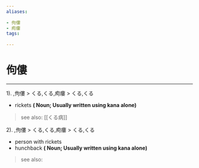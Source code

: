 ```yaml
---
aliases:
    
- 佝僂
- 痀瘻
tags:
    
---
```


# 佝僂
---
1).
,佝僂 > くる,くる,痀瘻 > くる,くる

- rickets
**( Noun; Usually written using kana alone)**
> see also:  [[くる病]]
            
2).
,佝僂 > くる,くる,痀瘻 > くる,くる

- person with rickets
- hunchback
**( Noun; Usually written using kana alone)**
> see also: 
            